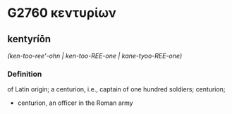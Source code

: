 # G2760 κεντυρίων

## kentyríōn

_(ken-too-ree'-ohn | ken-too-REE-one | kane-tyoo-REE-one)_

### Definition

of Latin origin; a centurion, i.e., captain of one hundred soldiers; centurion; 

- centurion, an officer in the Roman army
